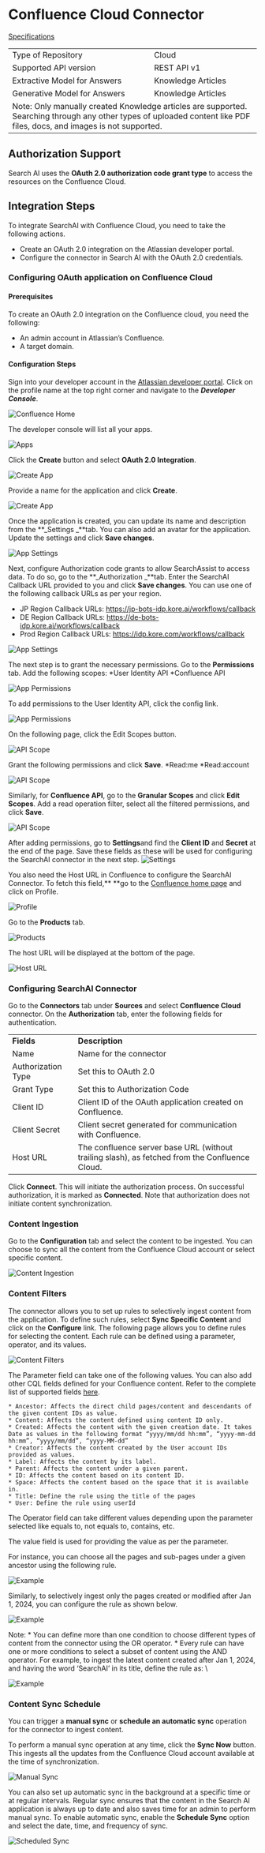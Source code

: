 # Confluence Cloud Connector

<span style="text-decoration:underline;">Specifications</span>

<table>
  <tr>
   <td>Type of Repository 
   </td>
   <td>Cloud
   </td>
  </tr>
  <tr>
   <td>Supported API version
   </td>
   <td>REST API v1
   </td>
  </tr>
  <tr>
   <td>Extractive Model for Answers 
   </td>
   <td>Knowledge Articles
   </td>
  </tr>
  <tr>
   <td>Generative Model for Answers
   </td>
   <td>Knowledge Articles
   </td>
  </tr>
  <tr>
   <td colspan="2" >Note: Only manually created Knowledge articles are supported. Searching through any other types of uploaded content like PDF files,  docs, and images is not supported.
   </td>
  </tr>
</table>



## Authorization Support

Search AI  uses the **OAuth 2.0 authorization code grant type** to access the resources on the Confluence Cloud.

## Integration Steps

To integrate SearchAI with Confluence Cloud, you need to take the following actions.

* Create an OAuth 2.0 integration on the Atlassian developer portal.
* Configure the connector in Search AI with the OAuth 2.0 credentials.


### Configuring OAuth application on Confluence Cloud

#### Prerequisites 

To create an OAuth 2.0 integration on the Confluence cloud, you need the following:

* An admin account in Atlassian’s Confluence.
* A target domain.


#### Configuration Steps

Sign into your developer account in the [Atlassian developer portal](https://developer.atlassian.com/). Click on the profile name at the top right corner and navigate to the **_Developer Console_**.

![Confluence Home](../images/confluencecloud/confluence-home.png "Confluence Home")


The developer console will list all your apps.

![Apps](../images/confluencecloud/app-list.png "Apps")


Click the **Create** button and select **OAuth 2.0 Integration**.

![Create App](../images/confluencecloud/create-app.png "Create app")

Provide a name for the application and click **Create**.

![Create App](../images/confluencecloud/app-details.png "Create app")

Once the application is created, you can update its name and description from the **_Settings _**tab. You can also add an avatar for the application. Update the settings and click **Save changes**.

![App Settings](../images/confluencecloud/app-settings.png "App Settings")

Next, configure Authorization code grants to allow SearchAssist to access data. To do so, go to the **_Authorization _**tab. Enter the SearchAI Callback URL provided to you and click **Save changes**. You can use one of the following callback URLs as per your region. 

* JP Region Callback URLs: https://jp-bots-idp.kore.ai/workflows/callback
* DE Region Callback URLs: https://de-bots-idp.kore.ai/workflows/callback
* Prod Region Callback URLs: https://idp.kore.com/workflows/callback

![App Settings](../images/confluencecloud/callback-url.png "App Settings")

The next step is to grant the necessary permissions. Go to the **Permissions** tab. Add the following scopes:
    *User Identity API
    *Confluence API

![App Permissions](../images/confluencecloud/app-permissions.png "App Permissions")

To add permissions to the User Identity API, click the config link.

![App Permissions](../images/confluencecloud/permission-config.png "App Permissions")

On the following page, click the Edit Scopes button.

![API Scope](../images/confluencecloud/api-scope.png "API Scope")

Grant the following permissions and click **Save**.
    *Read:me
    *Read:account

![API Scope](../images/confluencecloud/useridentityapi-scope.png "API Scope")

Similarly, for **Confluence API**, go to the **Granular Scopes** and click **Edit Scopes**. Add a read operation filter, select all the filtered permissions, and click **Save**.  

![API Scope](../images/confluencecloud/confluenceapi-scope.png "API Scope")

After adding permissions, go to **Settings**and find the **Client ID** and **Secret** at the end of the page. Save these fields as these will be used for configuring the SearchAI connector in the next step.
![Settings](../images/confluencecloud/settings.png "Settings")

You also need the Host URL in Confluence to configure the SearchAI Connector.  To fetch this field,** **go to the [Confluence home page](https://www.atlassian.com/software/confluence) and click on Profile. 

![Profile](../images/confluencecloud/profile-page.png "Profile")

Go to the **Products** tab.

![Products](../images/confluencecloud/products-page.png "Products")

The host URL will be displayed at the bottom of the page.

![Host URL ](../images/confluencecloud/host-url.png "Host URL")

### Configuring SearchAI Connector

Go to the **Connectors** tab under **Sources** and select **Confluence Cloud** connector. On the **Authorization** tab, enter the following fields for authentication.

<table>
  <tr>
   <td><strong>Fields</strong>
   </td>
   <td><strong>Description</strong>
   </td>
  </tr>
  <tr>
   <td>Name 
   </td>
   <td>Name for the connector
   </td>
  </tr>
  <tr>
   <td>Authorization Type
   </td>
   <td>Set this to OAuth 2.0 
   </td>
  </tr>
  <tr>
   <td>Grant Type
   </td>
   <td>Set this to Authorization Code
   </td>
  </tr>
  <tr>
   <td>Client ID
   </td>
   <td>Client ID of the OAuth application created on Confluence.
   </td>
  </tr>
  <tr>
   <td>Client Secret
   </td>
   <td>Client secret generated for communication with Confluence. 
   </td>
  </tr>
  <tr>
   <td>Host URL 
   </td>
   <td>The confluence server base URL  (without trailing slash), as fetched from the Confluence Cloud.
   </td>
  </tr>
</table>


Click **Connect**. This will initiate the authorization process. On successful authorization, it is marked as **Connected**. Note that authorization does not initiate content synchronization.


### Content Ingestion

Go to the **Configuration** tab and select the content to be ingested. You can choose to sync all the content from the Confluence Cloud account or select specific content.

![Content Ingestion ](../images/confluencecloud/config-tab.png "Content Ingestion")

### Content Filters

The connector allows you to set up rules to selectively ingest content from the application. To define such rules, select **Sync Specific Content** and click on the **Configure** link. The following page allows you to define rules for selecting the content. Each rule can be defined using a parameter, operator, and its values.

![Content Filters ](../images/confluencecloud/content-filters.png "Content Filters")

The Parameter field can take one of the following values. You can also add other CQL fields defined for your Confluence content. Refer to the complete list of supported fields [here](https://developer.atlassian.com/cloud/confluence/cql-fields/).

    * Ancestor: Affects the direct child pages/content and descendants of the given content IDs as value. 
    * Content: Affects the content defined using content ID only. 
    * Created: Affects the content with the given creation date. It takes Date as values in the following format “yyyy/mm/dd hh:mm”, “yyyy-mm-dd hh:mm”, “yyyy/mm/dd”, “yyyy-MM-dd”
    * Creator: Affects the content created by the User account IDs provided as values. 
    * Label: Affects the content by its label. 
    * Parent: Affects the content under a given parent. 
    * ID: Affects the content based on its content ID. 
    * Space: Affects the content based on the space that it is available in.
    * Title: Define the rule using the title of the pages
    * User: Define the rule using userId 

The Operator field can take different values depending upon the parameter selected like equals to, not equals to, contains, etc. 

The value field is used for providing the value as per the parameter.

For instance, you can choose all the pages and sub-pages under a given ancestor using the following rule. 

![Example ](../images/confluencecloud/example1.png "Example")

Similarly, to selectively ingest only the pages created or modified after Jan 1, 2024, you can configure the rule as shown below. 

![Example ](../images/confluencecloud/example2.png "Example")

Note:
    * You can define more than one condition to choose different types of content from the connector using the OR operator. 
    * Every rule can have one or more conditions to select a subset of content using the AND operator. For example, to ingest the latest content created after Jan 1, 2024, and having the word ‘SearchAI’ in its title, define the rule as: \

![Example ](../images/confluencecloud/example3.png "Example")

### Content Sync Schedule 

You can trigger a **manual sync** or **schedule an automatic sync** operation for the connector to ingest content. 

To perform a manual sync operation at any time, click the **Sync Now** button. This ingests all the updates from the Confluence Cloud account available at the time of synchronization. 

![Manual Sync ](../images/confluencecloud/manual-sync.png "Manual Sync")

You can also set up automatic sync in the background at a specific time or at regular intervals. Regular sync ensures that the content in the Search AI application is always up to date and also saves time for an admin to perform manual sync. To enable automatic sync, enable the **Schedule Sync** option and select the date, time, and frequency of sync. 

![Scheduled Sync ](../images/confluencecloud/manual-sync.png "Scheduled Sync")